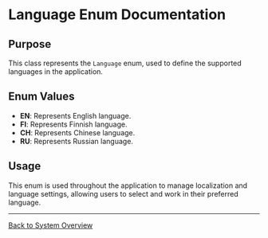 # Language Enum Documentation

## Purpose

This class represents the `Language` enum, used to define the supported languages in the application.

## Enum Values

- **EN**: Represents English language.
- **FI**: Represents Finnish language.
- **CH**: Represents Chinese language.
- **RU**: Represents Russian language.

## Usage

This enum is used throughout the application to manage localization and language settings, allowing users to select and work in their preferred language.

---

[Back to System Overview](../../system-overview.md)
